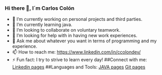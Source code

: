 ### Hi there 👋, I´m Carlos Colón

- 🔭 I’m currently working on personal projects and third parties.
- 🌱 I’m currently learning java.
- 👯 I’m looking to collaborate on voluntary teamwork.
- 🤔 I’m looking for help with in having new work experiences.
- 💬 Ask me about whatever you want in terms of programming and my experience.
- 📫 How to reach me: https://www.linkedin.com/in/ccolondev/
- ⚡ Fun fact: I try to strive to learn every day!
##Connect with me:
[Linkedin pages](https://www.linkedin.com/in/ccolondev/)
##Languages and Tools:
[JAVA pages](https://www.java.com/)
[Git pages](https://git-scm.com/)

